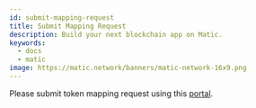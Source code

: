 ```yaml
---
id: submit-mapping-request
title: Submit Mapping Request
description: Build your next blockchain app on Matic.
keywords:
  - docs
  - matic
image: https://matic.network/banners/matic-network-16x9.png 
---
```


Please submit token mapping request using this [portal](https://mapper.matic.today/).

